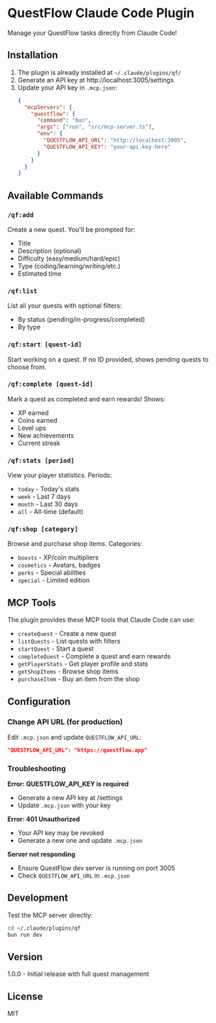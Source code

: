 # QuestFlow Claude Code Plugin

Manage your QuestFlow tasks directly from Claude Code!

## Installation

1. The plugin is already installed at `~/.claude/plugins/qf/`
2. Generate an API key at http://localhost:3005/settings
3. Update your API key in `.mcp.json`:
   ```json
   {
     "mcpServers": {
       "questflow": {
         "command": "bun",
         "args": ["run", "src/mcp-server.ts"],
         "env": {
           "QUESTFLOW_API_URL": "http://localhost:3005",
           "QUESTFLOW_API_KEY": "your-api-key-here"
         }
       }
     }
   }
   ```

## Available Commands

### `/qf:add`
Create a new quest. You'll be prompted for:
- Title
- Description (optional)
- Difficulty (easy/medium/hard/epic)
- Type (coding/learning/writing/etc.)
- Estimated time

### `/qf:list`
List all your quests with optional filters:
- By status (pending/in-progress/completed)
- By type

### `/qf:start [quest-id]`
Start working on a quest. If no ID provided, shows pending quests to choose from.

### `/qf:complete [quest-id]`
Mark a quest as completed and earn rewards! Shows:
- XP earned
- Coins earned
- Level ups
- New achievements
- Current streak

### `/qf:stats [period]`
View your player statistics. Periods:
- `today` - Today's stats
- `week` - Last 7 days
- `month` - Last 30 days
- `all` - All-time (default)

### `/qf:shop [category]`
Browse and purchase shop items. Categories:
- `boosts` - XP/coin multipliers
- `cosmetics` - Avatars, badges
- `perks` - Special abilities
- `special` - Limited edition

## MCP Tools

The plugin provides these MCP tools that Claude Code can use:

- `createQuest` - Create a new quest
- `listQuests` - List quests with filters
- `startQuest` - Start a quest
- `completeQuest` - Complete a quest and earn rewards
- `getPlayerStats` - Get player profile and stats
- `getShopItems` - Browse shop items
- `purchaseItem` - Buy an item from the shop

## Configuration

### Change API URL (for production)

Edit `.mcp.json` and update `QUESTFLOW_API_URL`:
```json
"QUESTFLOW_API_URL": "https://questflow.app"
```

### Troubleshooting

**Error: QUESTFLOW_API_KEY is required**
- Generate a new API key at /settings
- Update `.mcp.json` with your key

**Error: 401 Unauthorized**
- Your API key may be revoked
- Generate a new one and update `.mcp.json`

**Server not responding**
- Ensure QuestFlow dev server is running on port 3005
- Check `QUESTFLOW_API_URL` in `.mcp.json`

## Development

Test the MCP server directly:
```bash
cd ~/.claude/plugins/qf
bun run dev
```

## Version

1.0.0 - Initial release with full quest management

## License

MIT
